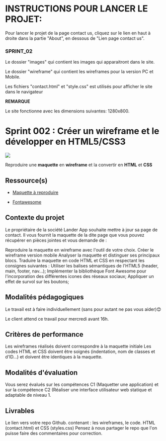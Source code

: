 # INSTRUCTIONS POUR LANCER LE PROJET:

Pour lancer le projet de la page contact us, cliquez sur le lien en haut à droite
dans la partie "About", en dessous de "Lien page contact us".

### SPRINT_02

Le dossier "images" qui contient les images qui apparaitront dans le site.

Le dossier "wireframe" qui contient les wireframes pour la version PC et Mobile.

Les fichiers "contact.html" et "style.css" est utilisés pour afficher le site dans le navigateur

**REMARQUE**

Le site fonctionne avec les dimensions suivantes: 1280x800.

# Sprint 002 : Créer un wireframe et le développer en HTML5/CSS3

![](https://simplonline.co/_next/image?url=https%3A%2F%2Fsimplonline-v3-prod.s3.eu-west-3.amazonaws.com%2Fmedia%2Fimage%2Fjpg%2F74699dd0-6e71-448b-9d24-3a4155805355.jpg&w=1280&q=75)

Reproduire une **maquette** en **wireframe** et la convertir en **HTML** et **CSS**

## Ressource(s)

- [Maquette à reproduire](https://simplonline-v3-prod.s3.eu-west-3.amazonaws.com/media/image/jpg/fcfcdcc5-f5d5-4ca4-a646-0c75337cbdf8.jpg)

- [Fontawesome](https://fontawesome.com/)

## Contexte du projet

Le propriétaire de la société Lander App souhaite mettre à jour sa page de contact. Il vous fournit la maquette de la dite page que vous pouvez récupérer en pièces jointes et vous demande de :

Reproduire la maquette en wireframe avec l'outil de votre choix. Créer le wireframe version mobile Analyser la maquette et distinguer ses principaux blocs. Traduire la maquette en code HTML et CSS en respectant les consignes suivantes : Utiliser les balises sémantiques de l'HTML5 (header, main, footer, nav...); Implémenter la bibliothèque Font Awesome pour l'incorporation des différentes icones des réseaux sociaux; Appliquer un effet de survol sur les boutons;

## Modalités pédagogiques

Le travail est à faire individuellement (sans pour autant ne pas vous aider)😊

Le client attend ce travail pour mercredi avant 16h.

## Critères de performance

Les wireframes réalisés doivent correspondre à la maquette initiale Les codes HTML et CSS doivent être soignés (indentation, nom de classes et d'ID...) et doivent être identiques à la maquette.

## Modalités d'évaluation

Vous serez évalués sur les compétences C1 (Maquetter une application) et sur la compétence C2 (Réaliser une interface utilisateur web statique et adaptable de niveau 1.

## Livrables

Le lien vers votre repo Github. contenant : les wireframes, le code. HTML (contact.html) et CSS (styles.css) Pensez à nous partager le repo que l'on puisse faire des commentaires pour correction.
